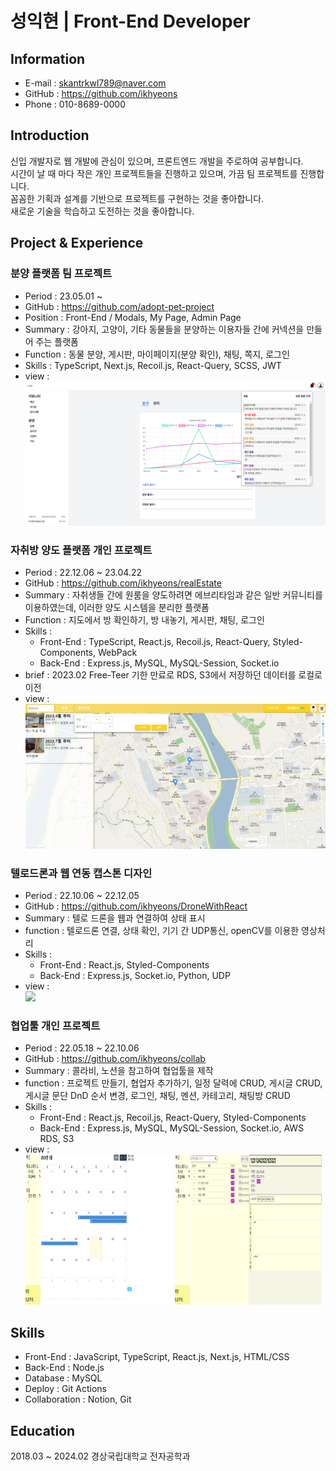 # **성익현 | Front-End Developer**

## **Information**

- E-mail : skantrkwl789@naver.com
- GitHub : https://github.com/ikhyeons
- Phone : 010-8689-0000

## **Introduction**

신입 개발자로 웹 개발에 관심이 있으며, 프론트엔드 개발을 주로하여 공부합니다.<br/>
시간이 날 때 마다 작은 개인 프로젝트들을 진행하고 있으며, 가끔 팀 프로젝트를 진행합니다.<br/>
꼼꼼한 기획과 설계를 기반으로 프로젝트를 구현하는 것을 좋아합니다.<br/>
새로운 기술을 학습하고 도전하는 것을 좋아합니다.<br/>

## **Project & Experience**

### 분양 플랫폼 팀 프로젝트

- Period : 23.05.01 ~
- GitHub : https://github.com/adopt-pet-project
- Position : Front-End / Modals, My Page, Admin Page
- Summary : 강아지, 고양이, 기타 동물들을 분양하는 이용자들 간에 커넥션을 만들어 주는 플랫폼
- Function : 동물 분양, 게시판, 마이페이지(분양 확인), 채팅, 쪽지, 로그인
- Skills : TypeScript, Next.js, Recoil.js, React-Query, SCSS, JWT
- view : ![adopt](./images/adopt.png)

### 자취방 양도 플랫폼 개인 프로젝트

- Period : 22.12.06 ~ 23.04.22
- GitHub : https://github.com/ikhyeons/realEstate
- Summary : 자취생들 간에 원룸을 양도하려면 에브리타임과 같은 일반 커뮤니티를 이용하였는데, 이러한 양도 시스템을 분리한 플랫폼
- Function : 지도에서 방 확인하기, 방 내놓기, 게시판, 채팅, 로그인
- Skills :
  - Front-End : TypeScript, React.js, Recoil.js, React-Query, Styled-Components, WebPack
  - Back-End : Express.js, MySQL, MySQL-Session, Socket.io
- brief : 2023.02 Free-Teer 기한 만료로 RDS, S3에서 저장하던 데이터를 로컬로 이전
- view : ![realEstate](./images/realEstate.png)

### 텔로드론과 웹 연동 캡스톤 디자인

- Period : 22.10.06 ~ 22.12.05
- GitHub : https://github.com/ikhyeons/DroneWithReact
- Summary : 텔로 드론을 웹과 연결하여 상태 표시
- function : 텔로드론 연결, 상태 확인, 기기 간 UDP통신, openCV를 이용한 영상처리
- Skills :
  - Front-End : React.js, Styled-Components
  - Back-End : Express.js, Socket.io, Python, UDP
- view :<br/>
  <img src="./images/tello.gif" />

### 협업툴 개인 프로젝트

- Period : 22.05.18 ~ 22.10.06
- GitHub : https://github.com/ikhyeons/collab
- Summary : 콜라비, 노션을 참고하여 협업툴을 제작
- function : 프로젝트 만들기, 협업자 추가하기, 일정 달력에 CRUD, 게시글 CRUD, 게시글 문단 DnD 순서 변경, 로그인, 채팅, 멘션, 카테고리, 채팅방 CRUD
- Skills :
  - Front-End : React.js, Recoil.js, React-Query, Styled-Components
  - Back-End : Express.js, MySQL, MySQL-Session, Socket.io, AWS RDS, S3
- view :<br/>
  <img src="./images/collab1.png" width="49%" height="240">
  <img src="./images/collab2.png" width="49%" height="240">

## **Skills**

- Front-End : JavaScript, TypeScript, React.js, Next.js, HTML/CSS
- Back-End : Node.js
- Database : MySQL
- Deploy : Git Actions
- Collaboration : Notion, Git

## **Education**

2018.03 ~ 2024.02 경상국립대학교 전자공학과
